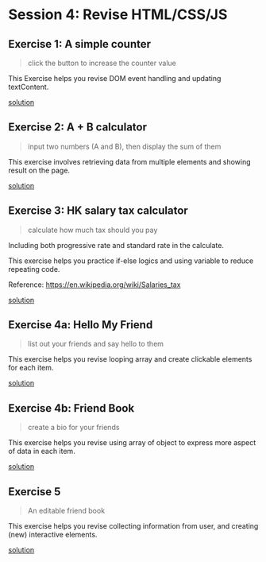 # Session 4: Revise HTML/CSS/JS

## Exercise 1: A simple counter

> click the button to increase the counter value

This Exercise helps you revise DOM event handling and updating textContent.

[solution](./exercise1.html)

## Exercise 2: A + B calculator

> input two numbers (A and B), then display the sum of them

This exercise involves retrieving data from multiple elements and showing result on the page.

[solution](./exercise2.html)

## Exercise 3: HK salary tax calculator

> calculate how much tax should you pay

Including both progressive rate and standard rate in the calculate.

This exercise helps you practice if-else logics and using variable to reduce repeating code.

Reference: https://en.wikipedia.org/wiki/Salaries_tax

[solution](./exercise3.html)

## Exercise 4a: Hello My Friend

> list out your friends and say hello to them

This exercise helps you revise looping array and create clickable elements for each item.

[solution](./exercise4a.html)

## Exercise 4b: Friend Book

> create a bio for your friends

This exercise helps you revise using array of object to express more aspect of data in each item.

[solution](./exercise4b.html)

## Exercise 5

> An editable friend book

This exercise helps you revise collecting information from user, and creating (new) interactive elements.

[solution](./exercise5.html)
